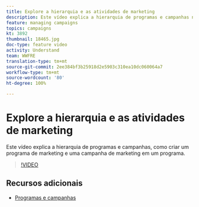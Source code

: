 ```yaml
---
title: Explore a hierarquia e as atividades de marketing
description: Este vídeo explica a hierarquia de programas e campanhas no Adobe Campaign Standard (ACS), além de como criar um programa de marketing e uma campanha de marketing em um programa.
feature: managing campaigns
topics: campaigns
kt: 3892
thumbnail: 18465.jpg
doc-type: feature video
activity: Understand
team: WWFRE
translation-type: tm+mt
source-git-commit: 2ee384bf3b25918d2e5903c310ea10dc060064a7
workflow-type: tm+mt
source-wordcount: '80'
ht-degree: 100%

---
```



# Explore a hierarquia e as atividades de marketing

Este vídeo explica a hierarquia de programas e campanhas, como criar um programa de marketing e uma campanha de marketing em um programa.

>[!VIDEO](https://video.tv.adobe.com/v/18465?quality=12)

## Recursos adicionais

* [Programas e campanhas](https://docs.adobe.com/content/help/pt-BR/campaign-standard/using/getting-started/marketing-plans/programs-and-campaigns.html)
